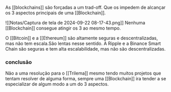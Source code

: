 As [[blockchains]] são forçadas a um trad-off. Que os impedem de alcançar os 3 aspectos principais de uma [[Blockchain]].

 ![[Notas/Captura de tela de 2024-09-22 08-17-43.png]]
Nenhuma [[Blockchain]] consegue atingir os 3 ao mesmo tempo.

O [[Bitcoin]] e a [[Ethereum]] são altamente seguras e descentralizadas, mas não tem escala.São lentas nesse sentido.
A Ripple e a Binance Smart Chain são seguras e tem alta escalabilidade, mas não são descentralizadas.

### conclusão

Não a uma resolução para o [[Trilema]] mesmo tendo muitos projetos que tentam resolver de alguma forma, sempre uma [[Blockchain]] ira tender a se especializar de algum modo a um do 3 aspectos.
